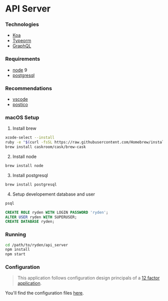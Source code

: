 # API Server

### Technologies
* [Koa](http://koajs.com)
* [Typeorm](http://koajs.com)
* [GraphQL](http://graphql.org)


### Requirements

* [node](https://www.nodejs.org/en) 9
* [postgresql](https://www.postgresql.org)

### Recommendations

* [vscode](https://code.visualstudio.com)
* [postico](https://eggerapps.at/postico/)

### macOS Setup

1. Install brew
```bash
xcode-select --install
ruby -e "$(curl -fsSL https://raw.githubusercontent.com/Homebrew/install/master/install)"
brew install caskroom/cask/brew-cask
```

2. Install node

```bash
brew install node
```

3. Install postgresql

```bash
brew install postgresql
```

4. Setup developement database and user

```bash
psql
```

```sql
CREATE ROLE ryden WITH LOGIN PASSWORD 'ryden';
ALTER USER ryden WITH SUPERUSER;
CREATE DATABASE ryden;
```

### Running

```bash
cd /path/to/ryden/api_server
npm install
npm start
```

### Configuration

> This application follows configuration design principals of a [12 factor application](https://12factor.net).

You'll find the configuration files [here](conf).